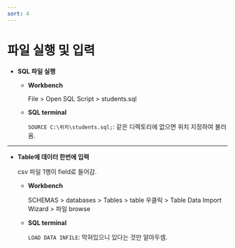 ```yaml
---
sort: 4
---
```


# 파일 실행 및 입력

- **SQL 파일 실행**
    
    - **Workbench**
    
      File > Open SQL Script > students.sql
    
    - **SQL terminal**
    
      `SOURCE C:\위치\students.sql;`: 같은 디렉토리에 없으면 위치 지정하여 불러옴.
    

---

- **Table에 데이터 한번에 입력**

    csv 파일 1행이 field로 들어감.

    - **Workbench**

      SCHEMAS > databases > Tables > table 우클릭 > Table Data Import Wizard > 파일 browse

    - **SQL terminal**

      `LOAD DATA INFILE`: 막혀있으니 있다는 것만 알아두셈.